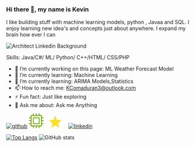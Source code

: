 ### Hi there 👋, my name is Kevin

I like building stuff with machine learning models, python , Javaa and SQL. I enjoy learning new idea's and concepts just about anywhere. I expand my brain how ever I can


![Architect Linkedin Background](https://github.com/user-attachments/assets/c7cc8ad1-564c-4e42-94c6-3460f9f89630)

Skills: Java/C#/ ML/ Python/ C++/HTML/ CSS/PHP

- 🔭 I’m currently working on this page: ML Weather Forecast Model 
- 🌱 I’m currently learning: Machine Learning
- 🌱 I’m currently learning: ARIMA Models,Statistics 
- 📫 How to reach me: KComaduran3@outlook.com
- ⚡ Fun fact: Just like exploring
- 💬 Ask me about: Ask me Anything


[<img src='https://cdn.jsdelivr.net/npm/simple-icons@3.0.1/icons/github.svg' alt='github' height='40'>](https://github.com/WatchTheory) <a href='https://docs.github.com/en/developers'><img src='https://raw.githubusercontent.com/acervenky/animated-github-badges/master/assets/devbadge.gif' width='40' height='40'></a> <a href='https://stars.github.com/'><img src='https://raw.githubusercontent.com/acervenky/animated-github-badges/master/assets/starbadge.gif' width='35' height='35'></a>  [<img src='https://cdn.jsdelivr.net/npm/simple-icons@3.0.1/icons/linkedin.svg' alt='linkedin' height='40'>](https://www.linkedin.com/in/https://www.linkedin.com/in/kevincomaduran//)  


[![Top Langs](https://github-readme-stats.vercel.app/api/top-langs/?username=WatchTheory)](https://github.com/anuraghazra/github-readme-stats) ![GitHub stats](https://github-readme-stats.vercel.app/api?username=WatchTheory&show_icons=true)  

